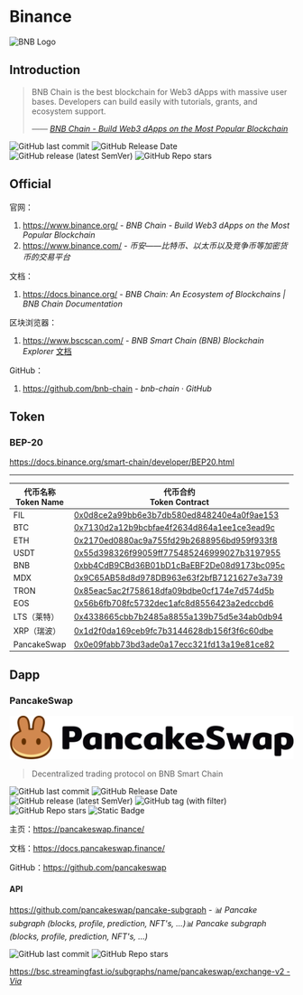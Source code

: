 # Binance

![BNB Logo](https://dex-bin.bnbstatic.com/static/images/logo_BNB_Chain.svg) 

## Introduction

> BNB Chain is the best blockchain for Web3 dApps with massive user bases. Developers can build easily with tutorials, grants, and ecosystem support.
>
> <cite>—— [BNB Chain - Build Web3 dApps on the Most Popular Blockchain](https://www.bnbchain.org/zh-CN)</cite>

![GitHub last commit](https://badgen.net/github/last-commit/bnb-chain/bsc?icon=github&color=blue)
![GitHub Release Date](https://img.shields.io/github/release-date/bnb-chain/bsc?logo=github)
![GitHub release (latest SemVer)](https://img.shields.io/github/v/release/bnb-chain/bsc?logo=github)
![GitHub Repo stars](https://img.shields.io/github/stars/bnb-chain/bsc?style=social)

## Official

官网：

1. https://www.binance.org/ - *BNB Chain - Build Web3 dApps on the Most Popular Blockchain*
2. https://www.binance.com/ - *币安——比特币、以太币以及竞争币等加密货币的交易平台*

文档：

1. https://docs.binance.org/ - *BNB Chain: An Ecosystem of Blockchains | BNB Chain Documentation*

区块浏览器：

1. https://www.bscscan.com/ - *BNB Smart Chain (BNB) Blockchain Explorer* [文档](https://docs.bscscan.com/)

GitHub：

1. https://github.com/bnb-chain - *bnb-chain · GitHub*

## Token

### BEP-20

https://docs.binance.org/smart-chain/developer/BEP20.html

---

| 代币名称<br />Token Name | 代币合约<br />Token Contract                                 |
| ------------------------ | ------------------------------------------------------------ |
| FIL                      | [0x0d8ce2a99bb6e3b7db580ed848240e4a0f9ae153](https://www.bscscan.com/token/0x0d8ce2a99bb6e3b7db580ed848240e4a0f9ae153) |
| BTC                      | [0x7130d2a12b9bcbfae4f2634d864a1ee1ce3ead9c](https://www.bscscan.com/token/0x7130d2a12b9bcbfae4f2634d864a1ee1ce3ead9c) |
| ETH                      | [0x2170ed0880ac9a755fd29b2688956bd959f933f8](https://www.bscscan.com/token/0x2170ed0880ac9a755fd29b2688956bd959f933f8) |
| USDT                     | [0x55d398326f99059ff775485246999027b3197955](https://www.bscscan.com/token/0x55d398326f99059ff775485246999027b3197955) |
| BNB                      | [0xbb4CdB9CBd36B01bD1cBaEBF2De08d9173bc095c](https://www.bscscan.com/token/0xbb4CdB9CBd36B01bD1cBaEBF2De08d9173bc095c) |
| MDX                      | [0x9C65AB58d8d978DB963e63f2bfB7121627e3a739](https://www.bscscan.com/token/0x9C65AB58d8d978DB963e63f2bfB7121627e3a739) |
| TRON                     | [0x85eac5ac2f758618dfa09bdbe0cf174e7d574d5b](https://www.bscscan.com/token/0x85eac5ac2f758618dfa09bdbe0cf174e7d574d5b) |
| EOS                      | [0x56b6fb708fc5732dec1afc8d8556423a2edccbd6](https://www.bscscan.com/token/0x56b6fb708fc5732dec1afc8d8556423a2edccbd6) |
| LTS（莱特）              | [0x4338665cbb7b2485a8855a139b75d5e34ab0db94](https://www.bscscan.com/token/0x4338665cbb7b2485a8855a139b75d5e34ab0db94) |
| XRP（瑞波）              | [0x1d2f0da169ceb9fc7b3144628db156f3f6c60dbe](https://www.bscscan.com/token/0x1d2f0da169ceb9fc7b3144628db156f3f6c60dbe) |
| PancakeSwap              | [0x0e09fabb73bd3ade0a17ecc321fd13a19e81ce82](https://bscscan.com/token/0x0e09fabb73bd3ade0a17ecc321fd13a19e81ce82) |

## Dapp

### PancakeSwap <i class="ri-fire-line light-red"></i>

![](../_images/color-black.svg ':size=33%')

> Decentralized trading protocol on BNB Smart Chain

![GitHub last commit](https://badgen.net/github/last-commit/pancakeswap/pancake-frontend?icon=github&color=blue)
![GitHub Release Date](https://img.shields.io/github/release-date/pancakeswap/pancake-frontend?logo=github)
![GitHub release (latest SemVer)](https://img.shields.io/github/v/release/pancakeswap/pancake-frontend?logo=github)
![GitHub tag (with filter)](https://img.shields.io/github/v/tag/pancakeswap/pancake-frontend?logo=github&color=blue)
![GitHub Repo stars](https://img.shields.io/github/stars/pancakeswap/pancake-frontend?style=social)
![Static Badge](https://img.shields.io/badge/Tags-DeFi-8A2BE2)

主页：https://pancakeswap.finance/

文档：https://docs.pancakeswap.finance/

GitHub：https://github.com/pancakeswap

#### API

https://github.com/pancakeswap/pancake-subgraph - *📊 Pancake subgraph (blocks, profile, prediction, NFT's, ...)📊 Pancake subgraph (blocks, profile, prediction, NFT's, ...)*

![GitHub last commit](https://badgen.net/github/last-commit/pancakeswap/pancake-subgraph?icon=github&color=blue)
![GitHub Repo stars](https://img.shields.io/github/stars/pancakeswap/pancake-subgraph?style=social)

https://bsc.streamingfast.io/subgraphs/name/pancakeswap/exchange-v2 - [*Via*](https://pancakeswap.medium.com/pancakeswap-info-relaunch-in-partnership-with-150-000-bounty-winner-streamingfast-f7892559d388)
